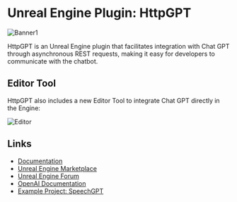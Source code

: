 # Unreal Engine Plugin: HttpGPT

![Banner1](https://user-images.githubusercontent.com/77353979/226219720-150abd31-487c-474f-ab14-576ff2efbdde.png)

HttpGPT is an Unreal Engine plugin that facilitates integration with Chat GPT through asynchronous REST requests, making it easy for developers to communicate with the chatbot. 

## Editor Tool
HttpGPT also includes a new Editor Tool to integrate Chat GPT directly in the Engine:

![Editor](https://user-images.githubusercontent.com/77353979/226606703-22f828a4-df71-43b1-b960-5ad100616064.png)

## Links
* [Documentation](https://github.com/lucoiso/UEHttpGPT/wiki)
* [Unreal Engine Marketplace](https://www.unrealengine.com/marketplace/en-US/product/433c180835184aeca0172680a69497ee)
* [Unreal Engine Forum](https://forums.unrealengine.com/t/free-httpgpt-chatgpt-integration/765168?u=lucoiso)
* [OpenAI Documentation](https://platform.openai.com/docs/guides/chat)
* [Example Project: SpeechGPT](https://github.com/lucoiso/UESpeechGPT)
